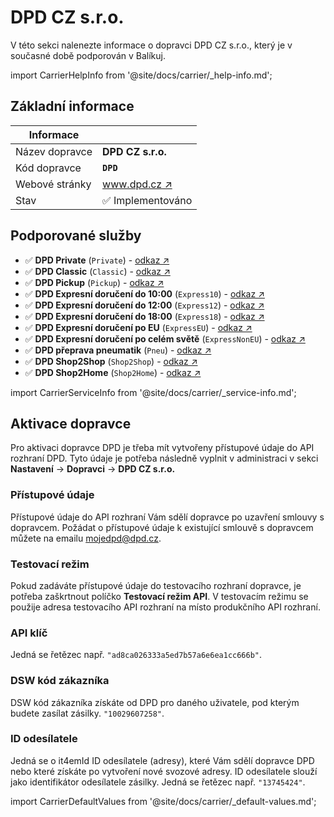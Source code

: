 ﻿---
sidebar_position: 1
---

# DPD CZ s.r.o.
V této sekci nalenezte informace o dopravci DPD CZ s.r.o., který je v současné době podporován v Balíkuj.

import CarrierHelpInfo from '@site/docs/carrier/_help-info.md';

<CarrierHelpInfo />


## Základní informace
| Informace |  |
| ----------- | ----------- |
| Název dopravce | **DPD CZ s.r.o.** |
| Kód dopravce | **`DPD`** |
| Webové stránky | [www.dpd.cz ↗️](https://www.dpd.com/cz/cs/) |
| Stav | ✅️ Implementováno | 


## Podporované služby
- ✅️ **DPD Private** (`Private`) - [odkaz ↗️](https://www.dpd.com/cz/cs/o-nas/nase-sluzby/po-cr/)
- ✅️ **DPD Classic** (`Classic`) - [odkaz ↗️](https://www.dpd.com/cz/cs/o-nas/nase-sluzby/po-cr/)
- ✅️ **DPD Pickup** (`Pickup`)  - [odkaz ↗️](https://www.dpd.com/cz/cs/o-nas/nase-sluzby/po-cr/)
- ✅️ **DPD Expresní doručení do 10:00** (`Express10`)  - [odkaz ↗️](https://www.dpd.com/cz/cs/o-nas/nase-sluzby/po-cr/)
- ✅️ **DPD Expresní doručení do 12:00** (`Express12`)  - [odkaz ↗️](https://www.dpd.com/cz/cs/o-nas/nase-sluzby/po-cr/)
- ✅️ **DPD Expresní doručení do 18:00** (`Express18`)  - [odkaz ↗️](https://www.dpd.com/cz/cs/o-nas/nase-sluzby/po-cr/)
- ✅️ **DPD Expresní doručení po EU** (`ExpressEU`)  - [odkaz ↗️](https://www.dpd.com/cz/cs/o-nas/nase-sluzby/do-zahranici/)
- ✅️ **DPD Expresní doručení po celém světě** (`ExpressNonEU`)  - [odkaz ↗️](https://www.dpd.com/cz/cs/o-nas/nase-sluzby/do-zahranici/)
- ✅️ **DPD přeprava pneumatik** (`Pneu`)  - [odkaz ↗️](https://www.dpd.com/cz/cs/o-nas/nase-sluzby/po-cr/)
- ✅️ **DPD Shop2Shop** (`Shop2Shop`)  - [odkaz ↗️](https://www.dpd.com/cz/cs/o-nas/nase-sluzby/po-cr/)
- ✅️ **DPD Shop2Home** (`Shop2Home`)  - [odkaz ↗️](https://www.dpd.com/cz/cs/o-nas/nase-sluzby/po-cr/)

import CarrierServiceInfo from '@site/docs/carrier/_service-info.md';

<CarrierServiceInfo />


## Aktivace dopravce
Pro aktivaci dopravce DPD je třeba mít vytvořeny přístupové údaje do API rozhraní DPD. Tyto údaje je potřeba následně vyplnit v administraci v sekci **Nastavení** -> **Dopravci** -> **DPD CZ s.r.o.**

### Přístupové údaje
Přístupové údaje do API rozhraní Vám sdělí dopravce po uzavření smlouvy s dopravcem. Požádat o přístupové údaje k existující smlouvě s dopravcem můžete na emailu [mojedpd@dpd.cz](mailto:mojedpd@dpd.cz).

### Testovací režim
Pokud zadáváte přístupové údaje do testovacího rozhraní dopravce, je potřeba zaškrtnout políčko **Testovací režim API**. V testovacím režimu se použije adresa testovacího API rozhraní na místo produkčního API rozhraní.

### API klíč
 Jedná se řetězec např. `"ad8ca026333a5ed7b57a6e6ea1cc666b"`.

### DSW kód zákazníka
DSW kód zákazníka získáte od DPD pro daného uživatele, pod kterým budete zasílat zásilky. `"10029607258"`.

### ID odesílatele
Jedná se o it4emId ID odesílatele (adresy), které Vám sdělí dopravce DPD nebo které získáte po vytvoření nové svozové adresy. ID odesílatele slouží jako identifikátor odesílatele zásilky. Jedná se řetězec např. `"13745424"`.

import CarrierDefaultValues from '@site/docs/carrier/_default-values.md';

<CarrierDefaultValues />
